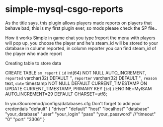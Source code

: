 # simple-mysql-csgo-reports


As the title says, this plugin allows players made reports on players that behave bad, this is my first plugin ever, so mods please check the SP file..

How it works
Simple in game chat you type !report the menu with players will pop up, you choose the player and he's steam_id will be stored to your database in column reported, in column reporter you can find steam_id of the player who made report

Creating table to store data

CREATE TABLE `sm_report` (
`id` int(64) NOT NULL AUTO_INCREMENT,
`reported` varchar(32) DEFAULT '',
`reporter` varchar(32) DEFAULT '',
`reason` text,
`date` timestamp NOT NULL DEFAULT CURRENT_TIMESTAMP ON UPDATE CURRENT_TIMESTAMP,
PRIMARY KEY (`id`)
) ENGINE=MyISAM AUTO_INCREMENT=29 DEFAULT CHARSET=utf8;

In yourSourcemod/configs/databases.cfg
Don't forget to add your credentials 
"default"
{
"driver"	"default"
"host"	"localhost"
"database"	"your_database"
"user"	"your_login"
"pass"	"your_password"
//"timeout"	"0"
"port"	"3306"
}
